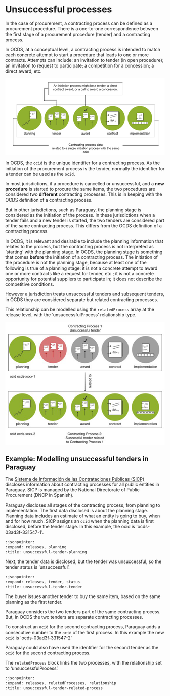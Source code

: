 # Unsuccessful processes

In the case of procurement, a contracting process can be defined as a procurement procedure. There is a one-to-one correspondence between the first stage of a procurement procedure (tender) and a contracting process.

In OCDS, at a conceptual level, a contracting process is intended to match each concrete attempt to start a procedure that leads to one or more contracts. Attempts can include: an invitation to tender (in open procedure); an invitation to request to participate; a competition for a concession; a direct award, etc.

![Contracting Process](../../_static/png/contracting_process.png)

In OCDS, the `ocid` is the unique identifier for a contracting process. As the initiation of the procurement process is the tender, normally the identifier for a tender can be used as the `ocid`.

In most jurisdictions, if a procedure is cancelled or unsuccessful, and a **new procedure** is started to procure the same items, the two procedures are considered two **different** contracting processes. This is in keeping with the OCDS definition of a contracting process.

But in other jurisdictions, such as Paraguay, the planning stage is considered as the initiation of the process. In these jurisdictions when a tender fails and a new tender is started, the two tenders are considered part of the same contracting process. This differs from the OCDS definition of a contracting process.

In OCDS, it is relevant and desirable to include the planning information that relates to the process, but the contracting process is not interpreted as ‘starting’ with the planning stage. In OCDS, the planning stage is something that comes **before** the initiation of a contracting process. The initiation of the procedure is not the planning stage, because at least one of the following is true of a planning stage: it is not a concrete attempt to award one or more contracts like a request for tender, etc.; it is not a concrete opportunity for potential suppliers to participate in; it does not describe the competitive conditions.

However a jurisdiction treats unsuccessful tenders and subsequent tenders, in OCDS they are considered separate but related contracting processes.

This relationship can be modelled using the `relatedProcess` array at the release level, with the ‘unsuccessfulProcess’ relationship type.  

![Unsuccessful Tender](../../_static/png/unsuccessful-tender.png)

## Example: Modelling unsuccessful tenders in Paraguay

The [Sistema de Información de las Contrataciones Públicas (SICP)](https://contrataciones.gov.py/) discloses information about contracting processes for all public entities in Paraguay. SICP is managed by the National Directorate of Public Procurement (DNCP in Spanish).

Paraguay discloses all stages of the contracting process, from planning to implementation. The first data disclosed is about the planning stage. Planning data includes an estimate of what an entity is going to buy, when and for how much. SICP assigns an `ocid` when the planning data is first disclosed, before the tender stage. In this example, the ocid is 'ocds-03ad3f-331547-1'.

```{jsoninclude} ../../examples/unsuccessful-tender-planning.json
:jsonpointer:
:expand: releases, planning
:title: unsuccessful-tender-planning
```

Next, the tender data is disclosed, but the tender was unsuccessful, so the tender status is ‘unsuccessful’.

```{jsoninclude} ../../examples/unsuccessful-tender-tender.json
:jsonpointer:
:expand: releases, tender, status
:title: unsuccessful-tender-tender
```

The buyer issues another tender to buy the same item, based on the same planning as the first tender.

Paraguay considers the two tenders part of the same contracting process. But, in OCDS the two tenders are separate contracting processes.

To construct an `ocid` for the second contracting process, Paraguay adds a consecutive number to the `ocid` of the first process. In this example the new `ocid` is 'ocds-03ad3f-331547-2'

Paraguay could also have used the identifier for the second tender as the `ocid` for the second contracting process.

The `relatedProcess` block links the two processes, with the relationship set to ‘unsuccessfulProcess’.

```{jsoninclude} ../../examples/unsuccessful-tender-related-process.json
:jsonpointer:
:expand: releases, relatedProcesses, relationship
:title: unsuccessful-tender-related-process
```
